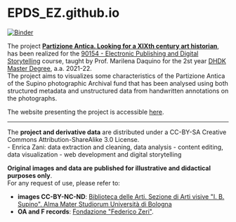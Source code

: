 # EPDS_EZ.github.io
<!--#[![Binder](https://mybinder.org/badge_logo.svg)](https://mybinder.org/v2/gh/enri-ca.github.io/EPDS_EZ/main)-->

[![Binder](https://mybinder.org/badge_logo.svg)](https://mybinder.org/v2/gh/enri-ca/EPDS_EZ/main)

The project <a href="https://enri-ca.github.io/EPDS_EZ/index.html" target="_blank"><b>Partizione Antica. Looking for a XIXth century art historian</b></a>, has been realized for the <a href="https://www.unibo.it/it/didattica/insegnamenti/insegnamento/2021/443749" target="_blank">90154 - Electronic Publishing and Digital Storytelling</a> course, taught by Prof. Marilena Daquino for the 2st year <a href="https://corsi.unibo.it/2cycle/DigitalHumanitiesKnowledge" target="_blank">DHDK Master Degree</a>, a.a. 2021-22.<br>
The project aims to visualizes some characteristics of the Partizione Antica of the Supino photographic Archival fund that has been analysed using both structured metadata and unstructured data from handwritten annotations on the photographs.
<br>

The website presenting the project is accessible [here](https://enri-ca.github.io/EPDS_EZ/). 

<hr>
<p>
The <b>project and derivative data</b> are distributed under a CC-BY-SA Creative Commons Attribution-ShareAlike 3.0 License.</br>
- Enrica Zani: data extraction and cleaning, data analysis - content editing, data visualization - web development and digital storytelling</br>
</p>

<p>
 <b>Original images and data are published for illustrative and didactical purposes only</b>.</br>
For any request of use, please refer to:
<ul>
 <li><b>images CC-BY-NC-ND</b>: <a href="mailto:abis.arti-av@unibo.it">Biblioteca delle Arti. Sezione di Arti visive "I. B. Supino". Alma Mater Studiorum Università di Bologna</a></li>
 <li><b>OA and F records</b>: <a href="mailto:fondazionezeri.fototeca@unibo.it">Fondazione "Federico Zeri"</a>.</li>
 </ul>
</p>
